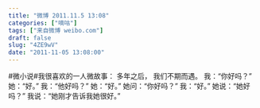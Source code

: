 ```yaml
---
title: "微博 2011.11.5 13:08"
categories: ["嘀咕"]
tags: ["来自微博 weibo.com"]
draft: false
slug: "4ZE9wV"
date: "2011-11-05 13:08:00"
---
```


<p>#微小说#我很喜欢的一人微故事： 多年之后， 我们不期而遇。 我：“你好吗？” 她：“好。” 我：“他好吗？” 她：“好。” 她问：“你好吗？” 我：“好。” 她说：“她好吗？” 我说：“她刚才告诉我她很好。” ​​​​</p>
